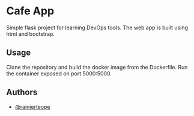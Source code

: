 # Cafe App

Simple flask project for learning DevOps tools. The web app is built using html and bootstrap.

## Usage

Clone the repository and build the docker image from the Dockerfile.
Run the container exposed on port 5000:5000.

## Authors

- [@rainierteope](https://github.com/rainierteope)
